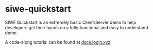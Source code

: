 # siwe-quickstart
SIWE Quickstart is an extremely basic Client/Server demo to help developers get their hands on a fully functional and easy to understand demo. 

A code-along tutorial can be found at [docs.login.xyz](docs.login.xyz).

